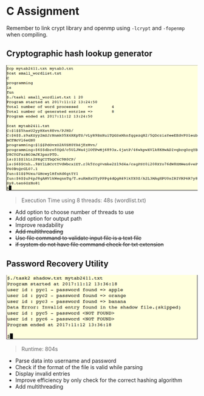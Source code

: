 # C Assignment

Remember to link crypt library and openmp using `-lcrypt` and `-fopenmp` when compiling.

## Cryptographic hash lookup generator
![](images/task1.png) 
> Execution Time using 8 threads: 48s (wordlist.txt)

* Add option to choose number of threads to use
* Add option for output path
* Improve readability
* ~~Add multithreading~~
* ~~Use file command to validate input file is a text file~~
* ~~if system do not have file command check for txt extension~~

##  Password Recovery Utility
![](images/task2.png) 
> Runtime: 804s

* Parse data into username and password
* Check if the format of the file is valid while parsing
* Display invalid entries
* Improve efficiency by only check for the correct hashing algorithm
* Add multithreading
